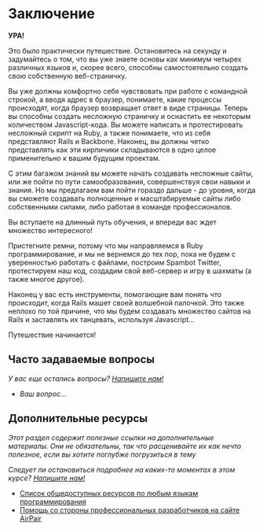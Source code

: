 # Заключение

**УРА!**

Это было практически путешествие. Остановитесь на секунду и задумайтесь о том, что вы уже знаете основы как минимум четырех различных языков и, скорее всего, способны самостоятельно создать свою собственную веб-страничку.

Вы уже должны комфортно себя чувствовать при работе с командной строкой, а вводя адрес в браузер, понимаете, какие процессы происходят, когда браузер возвращает ответ в виде страницы. Теперь вы способны создать несложную страничку и оснастить ее некоторым количеством Javascript-кода. Вы можете написать и протестировать несложный скрипт на Ruby, а также понимаете, что из себя представляют Rails и Backbone. Наконец, вы должны четко представлять как эти кирпичики складываются в одно целое применительно к вашим будущим проектам.

С этим багажом знаний вы можете начать создавать несложные сайты, или же пойти по пути самообразования, совершенствуя свои навыки и знания. Но мы предлагаем вам пойти гораздо дальше - до уровня, когда вы сможете создавать полноценные и масштабируемые сайты либо собственными силами, либо работая в команде профессионалов.

Вы вступаете на длинный путь обучения, и впереди вас ждет множество интересного!

Пристегните ремни, потому что мы направляемся в Ruby программирование, и мы не вернемся до тех пор, пока не будем с уверенностью работать с файлами, построим Spambot Twitter, протестируем наш код, создадим свой веб-сервер и игру в шахматы (а также многое другое).

Наконец у вас есть инструменты, помогающие вам понять что происходит, когда Rails машет своей волшебной палочкой. Это также неплохо по той причине, что мы будем создавать множество сайтов на Rails и заставлять их танцевать, используя Javascript...

Путешествие начинается!

## Часто задаваемые вопросы

*У вас еще остались вопросы? [Напишите нам!](mailto:frey@list.ru)*

* *Ваш вопрос...*

## Дополнительные ресурсы

*Этот раздел содержит полезные ссылки на дополнительные материалы. Они не обязательны, так что расценивайте их как нечто полезное, если вы хотите поглубже погрузиться в тему*


*Следует ли остановиться подробнее на каких-то моментах в этом курсе? [Напишите нам!](mailto:frey@list.ru)*

* [Список общедоступных ресурсов по любым языкам программирования](https://github.com/vhf/free-programming-books/blob/master/free-programming-books.md)
* [Помощь со стороны профессиональных разработчиков на сайте AirPair](http://www.airpair.com)
